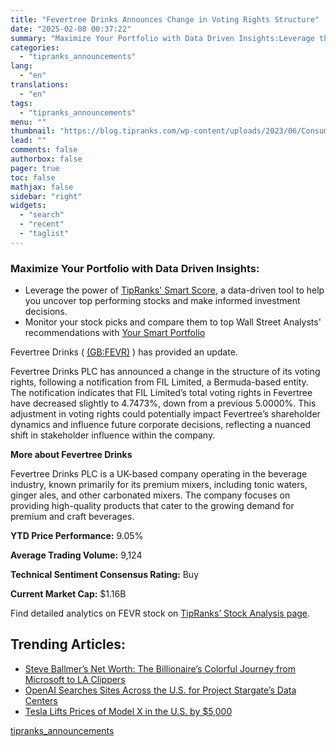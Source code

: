```yaml
---
title: "Fevertree Drinks Announces Change in Voting Rights Structure"
date: "2025-02-08 00:37:22"
summary: "Maximize Your Portfolio with Data Driven Insights:Leverage the power of TipRanks' Smart Score, a data-driven tool to help you uncover top performing stocks and make informed investment decisions. Monitor your stock picks and compare them to top Wall Street Analysts' recommendations with Your Smart PortfolioFevertree Drinks ( (GB:FEVR) ) has..."
categories:
  - "tipranks_announcements"
lang:
  - "en"
translations:
  - "en"
tags:
  - "tipranks_announcements"
menu: ""
thumbnail: "https://blog.tipranks.com/wp-content/uploads/2023/06/Consumer-Defensive-5-750x406.jpg"
lead: ""
comments: false
authorbox: false
pager: true
toc: false
mathjax: false
sidebar: "right"
widgets:
  - "search"
  - "recent"
  - "taglist"
---
```


### Maximize Your Portfolio with Data Driven Insights:

* Leverage the power of [TipRanks' Smart Score](https://www.tipranks.com/screener/top-smart-score-stocks), a data-driven tool to help you uncover top performing stocks and make informed investment decisions.
* Monitor your stock picks and compare them to top Wall Street Analysts' recommendations with  [Your Smart Portfolio](https://www.tipranks.com/smart-portfolio/holdings)

Fevertree Drinks ( [(GB:FEVR)](https://www.tipranks.com/stocks/gb:fevr) ) has provided an update.

Fevertree Drinks PLC has announced a change in the structure of its voting rights, following a notification from FIL Limited, a Bermuda-based entity. The notification indicates that FIL Limited’s total voting rights in Fevertree have decreased slightly to 4.7473%, down from a previous 5.0000%. This adjustment in voting rights could potentially impact Fevertree’s shareholder dynamics and influence future corporate decisions, reflecting a nuanced shift in stakeholder influence within the company.

**More about Fevertree Drinks**

Fevertree Drinks PLC is a UK-based company operating in the beverage industry, known primarily for its premium mixers, including tonic waters, ginger ales, and other carbonated mixers. The company focuses on providing high-quality products that cater to the growing demand for premium and craft beverages.

**YTD Price Performance:** 9.05%

**Average Trading Volume:** 9,124

**Technical Sentiment Consensus Rating:** Buy

**Current Market Cap:** $1.16B

Find detailed analytics on FEVR stock on [TipRanks’ Stock Analysis page](https://www.tipranks.com/stocks/gb:fevr/stock-analysis).

Trending Articles:
------------------

* [Steve Ballmer’s Net Worth: The Billionaire’s Colorful Journey from Microsoft to LA Clippers](https://www.tipranks.com/news/steve-ballmers-net-worth-the-billionaires-colorful-journey-from-microsoft-to-la-clippers)
* [OpenAI Searches Sites Across the U.S. for Project Stargate’s Data Centers](https://www.tipranks.com/news/openai-searches-sites-across-the-u-s-for-project-stargates-data-centers)
* [Tesla Lifts Prices of Model X in the U.S. by $5,000](https://www.tipranks.com/news/tesla-lifts-prices-of-model-x-in-the-u-s-by-5000)

[tipranks_announcements](https://www.tipranks.com/news/company-announcements/fevertree-drinks-announces-change-in-voting-rights-structure)
